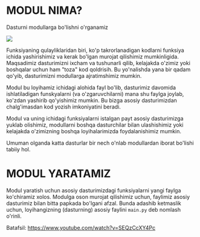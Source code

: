 # MODUL NIMA?

Dasturni modullarga bo'lishni o'rganamiz

![](https://gblobscdn.gitbook.com/assets%2F-MGbkqs1tROquIT6oqUs%2F-Mc-5yGQPZTBaGoehQdL%2F-Mc-7xpq4Puu3KEjmT0R%2FSD_YT_TG_logo_mini.png?alt=media&token=929fe67b-ec12-4f63-b33e-e9c5e3d8ad09)

Funksiyaning qulayliklaridan biri, ko'p takrorlanadigan kodlarni funksiya ichida yashirishimiz va kerak bo'lgan murojat qilishimiz mumkinligida. Maqsadimiz dasturimizni ixcham va tushunarli qilib, kelajakda o'zimiz yoki boshqalar uchun ham "toza" kod qoldrisih. Bu yo'nalishda yana bir qadam qo'yib, dasturimizni modullarga ajratimshimiz mumkin.

Modul bu loyihamiz ichidagi alohida fayl bo'lib, dasturimiz davomida ishlatiladigan funskyalarni (va o'zgaruvchilarni) mana shu faylga joylab, ko'zdan yashirib qo'yishimiz mumkin. Bu bizga asosiy dasturimizdan chalg'imasdan kod yozish imkoniyatini beradi.

Modul va uning ichidagi funksiyalarni istalgan payt asosiy dasturimizga yuklab olishimiz, modullarni boshqa dasturchilar bilan ulashishimiz yoki kelajakda o'zimizning boshqa loyihalarimizda foydalanishimiz mumkin.

Umuman olganda katta dasturlar bir nech o'nlab modullardan iborat bo'lishi tabiiy hol.

# MODUL YARATAMIZ
Modul yaratish uchun asosiy dasturimizdagi funksiyalarni yangi faylga ko'chiramiz xolos. Modulga oson murojat qilishimiz uchun, faylimiz asosiy dasturimiz bilan bitta papkada bo'lgani afzal. Bunda adashib ketmaslik uchun, loyihangizning (dasturning) asosiy faylini `main.py` deb nomlash o'rinli.

Batafsil: https://www.youtube.com/watch?v=SEQzCcXY4Pc
